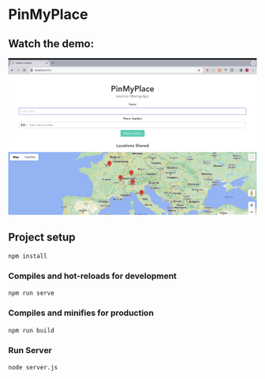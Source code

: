 # PinMyPlace

## Watch the demo:
[![Demo video](public/PinMyPlace.png)](https://youtu.be/EidskSYNn6M)


## Project setup
```
npm install
```

### Compiles and hot-reloads for development
```
npm run serve
```

### Compiles and minifies for production
```
npm run build
```

### Run Server
```
node server.js
```
